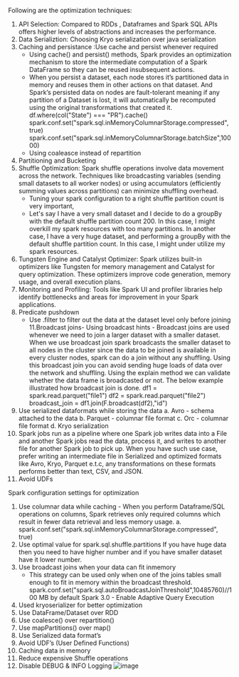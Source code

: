 Following are the optimization techniques:

1. API Selection: Compared to RDDs , Dataframes and Spark SQL APIs offers higher levels of abstractions and increases the performance.
2. Data Serializtion: Choosing Kryo serialization over java serialization
3. Caching and persistance :Use cache and persist whenever required
   -  Using cache() and persist() methods, Spark provides an optimization mechanism to store the intermediate computation of a
     Spark DataFrame so they can be reused insubsequent actions.
   -  When you persist a dataset, each node stores it’s partitioned data in memory and reuses them in other actions on that dataset.
      And Spark’s persisted data on nodes are fault-tolerant meaning if any partition of a Dataset is lost, it will
      automatically be recomputed using the original transformations that created it.
      df.where(col("State") === "PR").cache()
		spark.conf.set("spark.sql.inMemoryColumnarStorage.compressed", true)
		spark.conf.set("spark.sql.inMemoryColumnarStorage.batchSize",10000)
   -   Using coaleasce instead of repartition
4. Partitioning and Bucketing
6. Shuffle Optimization: Spark shuffle operations involve data movement across the network. Techniques like broadcasting variables
   (sending small datasets to all worker nodes) or using accumulators (efficiently summing values across partitions) can minimize shuffling overhead.
   -  Tuning your spark configuration to a right shuffle partition count is very important,
	-  Let's say I have a very small dataset and I decide to do a groupBy with the default shuffle partition count 200. In this case, I might overkill my spark resources with       too many partitions. In another case, I have a very huge dataset, and performing a groupBy with the default shuffle partition count.
      In this case, I might under    utilize my spark resources.
8. Tungsten Engine and Catalyst Optimizer: Spark utilizes built-in optimizers like Tungsten for memory management and Catalyst for query optimization.
   These optimizers improve code generation, memory usage, and overall execution plans.
9. Monitoring and Profiling: Tools like Spark UI and profiler libraries help identify bottlenecks and areas for improvement in your Spark applications.
10. Predicate pushdown
    -   Use .filter to filter out the data at the dataset level only before joining
11.Broadcast joins- Using broadcast hints - Broadcast joins are used whenever we need to join a larger dataset with a smaller dataset.
When we use broadcast join spark broadcasts the smaller dataset to all nodes in the cluster since the data to be joined is
available in every cluster nodes, spark can do a join without any shuffling. Using this broadcast join you can avoid sending huge
loads of data over the network and shuffling. Using the explain method we can validate whether the data frame is broadcasted or not. The below example illustrated how        broadcast join is done.
		df1 = spark.read.parquet("file1")
		df2 = spark.read.parquet("file2")
		broadcast_join = df1.join(F.broadcast(df2),"id")
12. Use serialized dataformats while storing the data
		a. Avro - schema attached to the data
		b. Parquet - columnar file format
		c. Orc  - columnar file format
		d. Kryo serialization
13. Spark jobs run as a pipeline where one Spark job writes data into a File and another Spark jobs read the data, process it, and writes to another file for another Spark job to pick up. When you have such use case, prefer writing an intermediate file in Serialized and optimized formats like Avro, Kryo, Parquet e.t.c, any transformations on these formats performs better than text, CSV, and JSON.
14. Avoid UDFs

Spark configuration settings for optimization

1. Use columnar data while caching - When you perform Dataframe/SQL operations on columns, Spark retrieves only required columns which result in fewer data retrieval and less memory usage.
	a. spark.conf.set("spark.sql.inMemoryColumnarStorage.compressed", true)
2. Use optimal value for spark.sql.shuffle.partitions If you have huge data then you need to have higher number and if you have smaller dataset have it lower number.
3. Use broadcast joins when your data can fit inmemory
   -	This strategy can be used only when one of the joins tables small enough to fit in memory within the broadcast threshold.
	spark.conf.set("spark.sql.autoBroadcastJoinThreshold",10485760)//100 MB by default
	Spark 3.0 - Enable Adaptive Query Execution
4. Used kryoserializer for better optimization
5. Use DataFrame/Dataset over RDD
6.  Use coalesce() over repartition()
7.  Use mapPartitions() over map()
8.  Use Serialized data format’s
9.  Avoid UDF’s (User Defined Functions)
10.  Caching data in memory
11.  Reduce expensive Shuffle operations
12.  Disable DEBUG & INFO Logging
![image](https://github.com/vanitha-himagirish/spark-scala-/assets/55011879/caea8005-8ebc-4157-923a-7024aab2601e)
